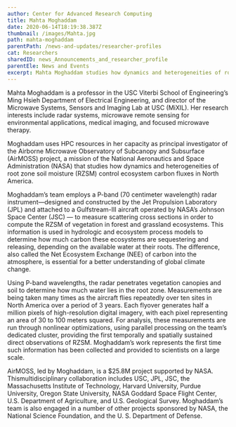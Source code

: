 ```yaml
---
author: Center for Advanced Research Computing
title: Mahta Moghaddam
date: 2020-06-14T18:19:38.387Z
thumbnail: /images/Mahta.jpg
path: mahta-moghaddam
parentPath: /news-and-updates/researcher-profiles
cat: Researchers
sharedID: news_Announcements_and_researcher_profile
parentEle: News and Events
excerpt: Mahta Moghaddam studies how dynamics and heterogeneities of root zone soil moisture (RZSM) control ecosystem carbon fluxes in North America.
---
```


Mahta Moghaddam is a professor in the USC Viterbi School of Engineering’s Ming Hsieh Department of Electrical Engineering, and director of the Microwave Systems, Sensors and Imaging Lab at USC (MiXIL). Her research interests include radar systems, microwave remote sensing for environmental applications, medical imaging, and focused microwave therapy.

Moghaddam uses HPC resources in her capacity as principal investigator of the Airborne Microwave Observatory of Subcanopy and Subsurface (AirMOSS) project, a mission of the National Aeronautics and Space Administration (NASA) that studies how dynamics and heterogeneities of root zone soil moisture (RZSM) control ecosystem carbon fluxes in North America.

Moghaddam’s team employs a P-band (70 centimeter wavelength) radar instrument—designed and constructed by the Jet Propulsion Laboratory (JPL) and attached to a Gulfstream-III aircraft operated by NASA’s Johnson Space Center (JSC) — to measure scattering cross sections in order to compute the RZSM of vegetation in forest and grassland ecosystems. This information is used in hydrologic and ecosystem process models to determine how much carbon these ecosystems are sequestering and releasing, depending on the available water at their roots. The difference, also called the Net Ecosystem Exchange (NEE) of carbon into the atmosphere, is essential for a better understanding of global climate change.

Using P-band wavelengths, the radar penetrates vegetation canopies and soil to determine how much water lies in the root zone. Measurements are being taken many times as the aircraft flies repeatedly over ten sites in North America over a period of 3 years. Each flyover generates half a million pixels of high-resolution digital imagery, with each pixel representing an area of 30 to 100 meters squared. For analysis, these measurements are run through nonlinear optimizations, using parallel processing on the team’s dedicated cluster, providing the first temporally and spatially sustained direct observations of RZSM. Moghaddam’s work represents the first time such information has been collected and provided to scientists on a large scale.

AirMOSS, led by Moghaddam, is a $25.8M project supported by NASA. Thismultidisciplinary collaboration includes USC, JPL, JSC, the Massachusetts Institute of Technology, Harvard University, Purdue University, Oregon State University, NASA Goddard Space Flight Center, U.S. Department of Agriculture, and U.S. Geological Survey. Moghaddam’s team is also engaged in a number of other projects sponsored by NASA, the National Science Foundation, and the U. S. Department of Defense.
